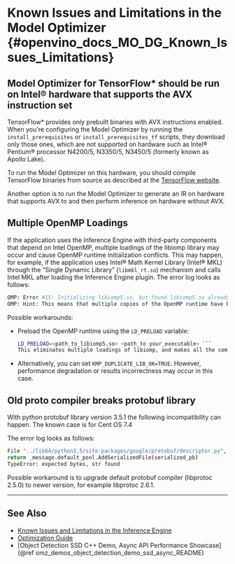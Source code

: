 # Known Issues and Limitations in the Model Optimizer {#openvino_docs_MO_DG_Known_Issues_Limitations}

## Model Optimizer for TensorFlow* should be run on Intel® hardware that supports the AVX instruction set

TensorFlow* provides only prebuilt binaries with AVX instructions enabled. When you're configuring the Model Optimizer by running the `install_prerequisites` or `install_prerequisites_tf` scripts, they download only those ones, which are not supported on hardware such as Intel® Pentium® processor N4200/5, N3350/5, N3450/5 (formerly known as Apollo Lake).

To run the Model Optimizer on this hardware, you should compile TensorFlow binaries from source as described at the [TensorFlow website](https://www.tensorflow.org/install/source). 

Another option is to run the Model Optimizer to generate an IR on hardware that supports AVX to and then perform inference on hardware without AVX.


## Multiple OpenMP Loadings

If the application uses the Inference Engine with third-party components that depend on Intel OpenMP, multiple loadings of the libiomp library may occur and cause OpenMP runtime initialization conflicts. This may happen, for example, if the application uses Intel® Math Kernel Library (Intel® MKL) through the “Single Dynamic Library” (<code>libmkl_rt.so</code>) mechanism and calls Intel MKL after loading the Inference Engine plugin.
The error log looks as follows:
```sh
OMP: Error #15: Initializing libiomp5.so, but found libiomp5.so already initialized.
OMP: Hint: This means that multiple copies of the OpenMP runtime have been linked into the program. That is dangerous, since it can degrade performance or cause incorrect results. The best thing to do is to ensure that only a single OpenMP runtime is linked into the process, e.g. by avoiding static linking of the OpenMP runtime in any library. As an unsafe, unsupported, undocumented workaround you can set the environment variable KMP_DUPLICATE_LIB_OK=TRUE to allow the program to continue to execute, but that may cause crashes or silently produce incorrect results. For more information, please see http://www.intel.com/software/products/support/.
```

Possible workarounds:

*  Preload the OpenMP runtime using the <code>LD_PRELOAD</code> variable:
   ```sh
   LD_PRELOAD=<path_to_libiomp5.so> <path_to your_executable> ```
   This eliminates multiple loadings of libiomp, and makes all the components use this specific version of OpenMP.

*  Alternatively, you can set <code>KMP_DUPLICATE_LIB_OK=TRUE</code>. However, performance degradation or results incorrectness may occur in this case.


## Old proto compiler breaks protobuf library

With python protobuf library version 3.5.1 the following incompatibility can happen.
The known case is for Cent OS 7.4

The error log looks as follows:

```sh
File "../lib64/python3.5/site-packages/google/protobuf/descriptor.py", line 829, in _new_
return _message.default_pool.AddSerializedFile(serialized_pb)
TypeError: expected bytes, str found
```

Possible workaround is to upgrade default protobuf compiler (libprotoc 2.5.0) to newer version, for example
libprotoc 2.6.1.

[protobuf_issue]: https://github.com/google/protobuf/issues/4272

---
## See Also

* [Known Issues and Limitations in the Inference Engine](../IE_DG/Known_Issues_Limitations.md)
* [Optimization Guide](../optimization_guide/dldt_optimization_guide.md)
* [Object Detection SSD C++ Demo, Async API Performance Showcase](@ref omz_demos_object_detection_demo_ssd_async_README)